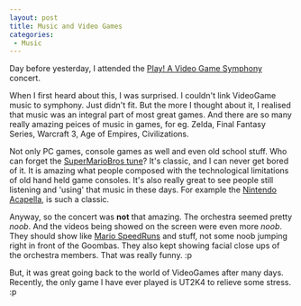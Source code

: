 ```yaml
---
layout: post
title: Music and Video Games
categories:
 - Music
---
```


Day before yesterday, I attended the [Play! A Video Game Symphony][0] concert.

When I first heard about this, I was surprised. I couldn't link VideoGame music to symphony. Just didn't fit. But the more I thought about it, I realised that music was an integral part of most great games. And there are so many really amazing peices of music in games, for eg. Zelda, Final Fantasy Series, Warcraft 3, Age of Empires, Civilizations.

Not only PC games, console games as well and even old school stuff. Who can forget the [SuperMarioBros tune][1]? It's classic, and I can never get bored of it. It is amazing what people composed with the technological limitations of old hand held game consoles. It's also really great to see people still listening and 'using' that music in these days. For example the [Nintendo Acapella][2], is such a classic.

Anyway, so the concert was **not** that amazing. The orchestra seemed pretty _noob_. And the videos being showed on the screen were even more _noob_. They should show like [Mario SpeedRuns][3] and stuff, not some noob jumping right in front of the Goombas. They also kept showing facial close ups of the orchestra members. That was really funny. :p

But, it was great going back to the world of VideoGames after many days. Recently, the only game I have ever played is UT2K4 to relieve some stress. :p


[0]: http://www.play-symphony.com/
[1]: http://emuse.ebaumsworld.com/flash/play/1825/
[2]: http://www.youtube.com/watch?v=B-hh1dkFNsI
[3]: http://www.youtube.com/watch?v=9QXIZEMpmZY
